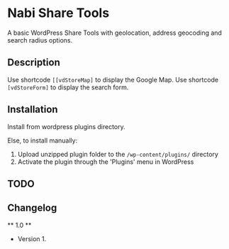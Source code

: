 # Nabi Share Tools

A basic WordPress Share Tools with geolocation, address geocoding and search radius options.

## Description
Use shortcode ```[[vdStoreMap]``` to display the Google Map. Use shortcode ```[vdStoreForm]``` to display the search form.

## Installation
Install from wordpress plugins directory.

Else, to install manually:

1. Upload unzipped plugin folder to the `/wp-content/plugins/` directory
1. Activate the plugin through the 'Plugins' menu in WordPress


## TODO



## Changelog

** 1.0 **
* Version 1.